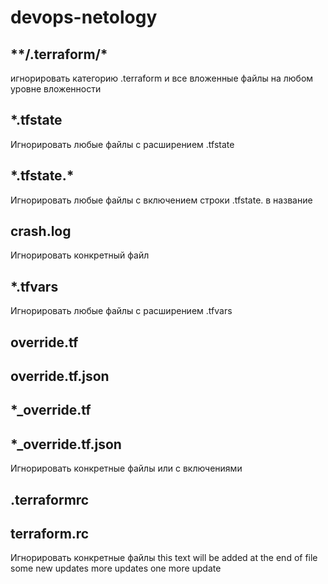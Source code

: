 # devops-netology

## **/.terraform/\*
игнорировать категорию .terraform и все вложенные файлы на любом уровне вложенности
## *.tfstate
Игнорировать любые файлы с расширением .tfstate
## *.tfstate.\*
Игнорировать любые файлы с включением строки .tfstate. в название
## crash.log
Игнорировать конкретный файл
## *.tfvars
Игнорировать любые файлы с расширением .tfvars
## override.tf
## override.tf.json
## *_override.tf
## *_override.tf.json
Игнорировать конкретные файлы или с включениями
## .terraformrc
## terraform.rc
Игнорировать конкретные файлы
this text will be added at the end of file
some new updates
more updates
one more update